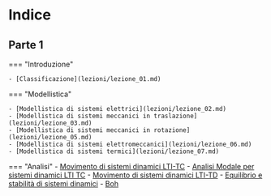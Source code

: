 # Indice
## Parte 1

=== "Introduzione"

    - [Classificazione](lezioni/lezione_01.md)

=== "Modellistica"

    - [Modellistica di sistemi elettrici](lezioni/lezione_02.md)
    - [Modellistica di sistemi meccanici in traslazione](lezioni/lezione_03.md)
    - [Modellistica di sistemi meccanici in rotazione](lezioni/lezione_05.md)
    - [Modellistica di sistemi elettromeccanici](lezioni/lezione_06.md)
    - [Modellistica di sistemi termici](lezioni/lezione_07.md)
    
=== "Analisi"
    - [Movimento di sistemi dinamici LTI-TC](lezioni/lezione_04.md)
    - [Analisi Modale per sistemi dinamici LTI TC](lezioni/lezione_08.md)
    - [Movimento di sistemi dinamici LTI-TD](lezioni/lezione_09.md)
    - [Equilibrio e stabilità di sistemi dinamici](lezioni/lezione_10.md)
    - [Boh](lezioni/lezione_boh.md)